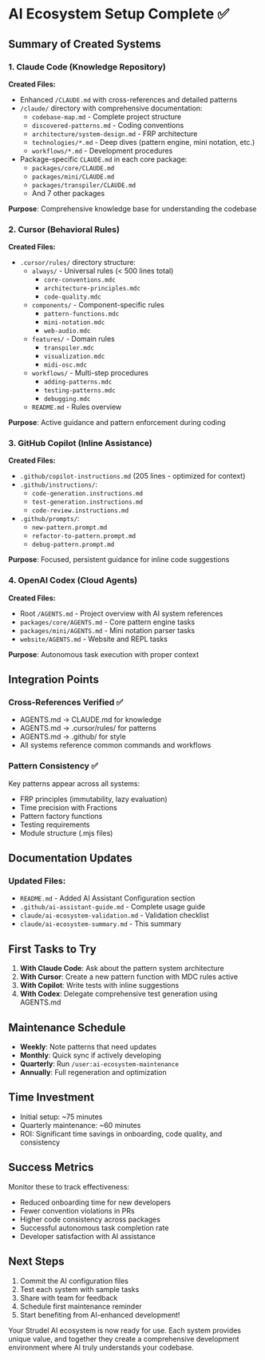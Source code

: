 # AI Ecosystem Setup Complete ✅

## Summary of Created Systems

### 1. Claude Code (Knowledge Repository)
**Created Files:**
- Enhanced `/CLAUDE.md` with cross-references and detailed patterns
- `/claude/` directory with comprehensive documentation:
  - `codebase-map.md` - Complete project structure
  - `discovered-patterns.md` - Coding conventions
  - `architecture/system-design.md` - FRP architecture
  - `technologies/*.md` - Deep dives (pattern engine, mini notation, etc.)
  - `workflows/*.md` - Development procedures
- Package-specific `CLAUDE.md` in each core package:
  - `packages/core/CLAUDE.md`
  - `packages/mini/CLAUDE.md`
  - `packages/transpiler/CLAUDE.md`
  - And 7 other packages

**Purpose**: Comprehensive knowledge base for understanding the codebase

### 2. Cursor (Behavioral Rules)
**Created Files:**
- `.cursor/rules/` directory structure:
  - `always/` - Universal rules (< 500 lines total)
    - `core-conventions.mdc`
    - `architecture-principles.mdc`
    - `code-quality.mdc`
  - `components/` - Component-specific rules
    - `pattern-functions.mdc`
    - `mini-notation.mdc`
    - `web-audio.mdc`
  - `features/` - Domain rules
    - `transpiler.mdc`
    - `visualization.mdc`
    - `midi-osc.mdc`
  - `workflows/` - Multi-step procedures
    - `adding-patterns.mdc`
    - `testing-patterns.mdc`
    - `debugging.mdc`
  - `README.md` - Rules overview

**Purpose**: Active guidance and pattern enforcement during coding

### 3. GitHub Copilot (Inline Assistance)
**Created Files:**
- `.github/copilot-instructions.md` (205 lines - optimized for context)
- `.github/instructions/`:
  - `code-generation.instructions.md`
  - `test-generation.instructions.md`
  - `code-review.instructions.md`
- `.github/prompts/`:
  - `new-pattern.prompt.md`
  - `refactor-to-pattern.prompt.md`
  - `debug-pattern.prompt.md`

**Purpose**: Focused, persistent guidance for inline code suggestions

### 4. OpenAI Codex (Cloud Agents)
**Created Files:**
- Root `/AGENTS.md` - Project overview with AI system references
- `packages/core/AGENTS.md` - Core pattern engine tasks
- `packages/mini/AGENTS.md` - Mini notation parser tasks
- `website/AGENTS.md` - Website and REPL tasks

**Purpose**: Autonomous task execution with proper context

## Integration Points

### Cross-References Verified ✅
- AGENTS.md → CLAUDE.md for knowledge
- AGENTS.md → .cursor/rules/ for patterns
- AGENTS.md → .github/ for style
- All systems reference common commands and workflows

### Pattern Consistency ✅
Key patterns appear across all systems:
- FRP principles (immutability, lazy evaluation)
- Time precision with Fractions
- Pattern factory functions
- Testing requirements
- Module structure (.mjs files)

## Documentation Updates

### Updated Files:
- `README.md` - Added AI Assistant Configuration section
- `.github/ai-assistant-guide.md` - Complete usage guide
- `claude/ai-ecosystem-validation.md` - Validation checklist
- `claude/ai-ecosystem-summary.md` - This summary

## First Tasks to Try

1. **With Claude Code**: Ask about the pattern system architecture
2. **With Cursor**: Create a new pattern function with MDC rules active
3. **With Copilot**: Write tests with inline suggestions
4. **With Codex**: Delegate comprehensive test generation using AGENTS.md

## Maintenance Schedule

- **Weekly**: Note patterns that need updates
- **Monthly**: Quick sync if actively developing
- **Quarterly**: Run `/user:ai-ecosystem-maintenance`
- **Annually**: Full regeneration and optimization

## Time Investment

- Initial setup: ~75 minutes
- Quarterly maintenance: ~60 minutes
- ROI: Significant time savings in onboarding, code quality, and consistency

## Success Metrics

Monitor these to track effectiveness:
- Reduced onboarding time for new developers
- Fewer convention violations in PRs
- Higher code consistency across packages
- Successful autonomous task completion rate
- Developer satisfaction with AI assistance

## Next Steps

1. Commit the AI configuration files
2. Test each system with sample tasks
3. Share with team for feedback
4. Schedule first maintenance reminder
5. Start benefiting from AI-enhanced development!

Your Strudel AI ecosystem is now ready for use. Each system provides unique value, and together they create a comprehensive development environment where AI truly understands your codebase.